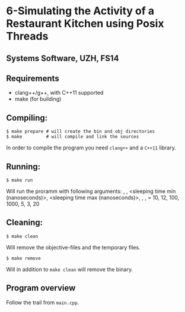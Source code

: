 # 6-Simulating the Activity of a Restaurant Kitchen using Posix Threads
## Systems Software, UZH, FS14

## Requirements

* clang++/g++, with C++11 supported
* make (for building)

## Compiling:

    $ make prepare # will create the bin and obj directories
    $ make         # will compile and link the sources

In order to compile the program you need `clang++` and a `C++11` library.

## Running:

    $ make run

Will run the proramm with following arguments:
<number of cooks1>, <number of cooks2>, <sleeping time min (nanoseconds)>, <sleeping time max (nanoseconds)>, <number of spoons>, <number of pans>, <number of lids> = 10, 12, 100, 1000, 5, 3, 20

## Cleaning:

    $ make clean

Will remove the objective-files and the temporary files.

    $ make remove

Will in addition to `make clean` will remove the binary.

## Program overview

Follow the trail from `main.cpp`.
